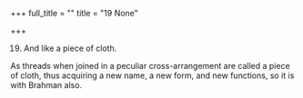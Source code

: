 +++
full_title = ""
title = "19 None"

+++


19. And like a piece of cloth.

As threads when joined in a peculiar cross-arrangement are called a piece of cloth, thus acquiring a new name, a new form, and new functions, so it is with Brahman also.

